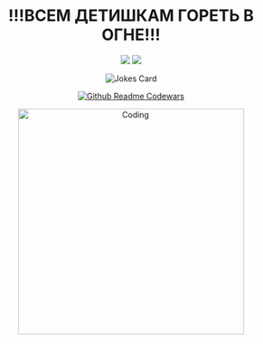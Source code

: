    
<h1 align=center>!!!ВСЕМ ДЕТИШКАМ ГОРЕТЬ В ОГНЕ!!!</h1>
<div id="header" align="center">

<img src="https://github-readme-stats.vercel.app/api?username=Mazyazya&theme=dark&show_icons=true" />
<img src="https://github-readme-stats.vercel.app/api/top-langs/?username=Mazyazya&layout=compact&theme=dark" />

![Jokes Card](https://readme-jokes.vercel.app/api?bgColor=%23151515&borderColor=%23bababa&textColor=%23FFF&qColor=%23FFF&aColor=%23FFF)

[![Github Readme Codewars](https://codewars-stats-ignacio-cuadra.vercel.app/?username=Mazyazya&theme=dark)](https://github.com/Mazyazya/github-readme-codewars)

<img align="center" alt="Coding" width="400" src="https://media1.tenor.com/m/yEABoAxayrAAAAAd/dante-dmc.gif">

</div>



<!--
**Mazyazya/Mazyazya** is a ✨ _special_ ✨ repository because its `README.md` (this file) appears on your GitHub profile.

Here are some ideas to get you started:

- 🔭 I’m currently working on ...
- 🌱 I’m currently learning ...
- 👯 I’m looking to collaborate on ...
- 🤔 I’m looking for help with ...
- 💬 Ask me about ...
- 📫 How to reach me: ...
- 😄 Pronouns: ...
- ⚡ Fun fact: ...
-->
